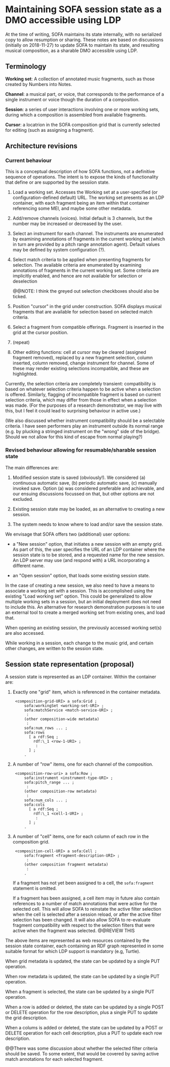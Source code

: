 # Maintaining SOFA session state as a DMO accessible using LDP

At the time of writing, SOFA maintains its state internally, with no serialized copy to allow resumption or sharing.  These notes are based on discussions (initially on 2018-11-27) to update SOFA to maintain its state, and resulting musical composition, as a sharable DMO accessible using LDP.


## Terminology

**Working set**: A collection of annotated music fragments, such as those created by Numbers into Notes.

**Channel**: a musical part, or voice, that corresponds to the performance of a single instrument or voice though the duration of a composition.

**Session**: a series of user interactions involving one or more working sets, during which a composition is assembled from available fragments.

**Cursor**: a locatrion in the SOFA composition grid that is currently selected for editing (such as assigning a fragment).


## Architecture revisions

### Current behaviour

This is a conceptual description of how SOFA functions, not a definitive sequence of operations.  The intent is to expose the kinds of functionality that define or are supported by the sessiion state.

1. Load a working set.  Accesses the Working set at a user-specified (or configuration-defined default) URL.  The working set presents as an LDP container, with each fragment being an item within that container referencing some MEI, and maybe some other metadata.

2. Add/remove channels (voices).  Initial default is 3 channels, but the number may be increased or decreased by the user.

3. Select an instrument for each channel.  The instruments are enumerated by examining annotations of fragments in the current working set (which in turn are provided by a pitch range annotation agent).  Default values may be defined by system configuration (?).

4. Select match criteria to be applied when presenting fragments for selection.  The available criteria are enumerated by examining annotations of fragments in the current working set.  Some criteria are implicitly enabled, and hence are not available for selection or deselection

    @@NOTE: I think the greyed out selection checkboxes should also be ticked.

5. Position "cursor" in the grid under construction.  SOFA displays musical fragments that are available for selection based on selected match criteria.

6. Select a fragment from compatible offerings.  Fragment is inserted in the grid at the cursor position.

7. (repeat)

8. Other editing functions:  cell at cursor may be cleared (assigned fragment removed), replaced by a new fragment selection, column inserted, column removed, change instrument for channel.  Some of these may render existing selections incompatible, and these are highlighted.


Currently, the selection criteria are completely transient:  compatibility is based on whatever selection criteria happen to be active when a selection is offered.  Similarly, flagging of incompatible fragment is based on current selection criteria, which may differ from those in effect when a selection was made.  (For the purposes of a research demonstrator, we may live with this, but I feel it could lead to surprising behaviour in active use.)

(We also discussed whether instrument compatibility should be a selectable criteria.  I have seen performers play an instrument outside its normal range (e.g. by plucking a stringed instrument on the "wrong" side of the bridge).  Should we not allow for this kind of escape from normal playing?)


### Revised behaviour allowing for resumable/sharable session state

The main differences are:

1. Modified session state is saved (obviously!).  We considered (a) continuous automatic save, (b) periodic automatic save, (c) manually invoked save.  Option (a) was considered preferable and achievable, and our ensuing discussions focussed on that, but other options are not excluded.

2. Existing session state may be loaded, as an alternative to creating a new session.

3. The system needs to know where to load and/or save the session state.  

We envisage that SOFA offers two (additional) user options:

- a "New session" option, that initiates a new session with an empty grid.  As part of this, the user specifies the URL of an LDP container where the session state is to be stored, and a requested name for the new session.  An LDP server may use (and respond with) a URL incorporating a different name.

- an "Open session" option, that loads some existing session state.

In the case of creating a new session, we also need to have a means to associate a working set with a session.  This is accomplished using the existing "Load working set" option.  This could be generalized to allow multiple working sets in a session, but an initial deployment does not need to include this.  An alternative for research demonstration purposes is to use an external tool to create a merged working set from existing ones, and load that.

When opening an existing session, the previously accessed working set(s) are also accessed.

While working in a session, each change to the music grid, and certain other changes, are written to the session state.


## Session state representation (proposal)

A session state is represented as an LDP container.  Within the container are:

1. Exactly one "grid" item, which is referenced in the container metadata.

        <composition-grid-URI> a sofa:Grid ;
            sofa:workingSet <working-set-URI> ;
            sofa:matchService <match-service-URI> ;
             :
            (other composition-wide metadata)
             :
            sofa:num_rows ... ;
            sofa:rows 
              [ a rdf:Seq ;
                rdf:\_1 <row-1-URI> ;
                 :
              ] ;
            .


2. A number of "row" items, one for each channel of the composition.

        <composition-row-uri> a sofa:Row ;
            sofa:instrument <instrument-type-URI> ;
            sofa:pitch_range ... ;
             :
            (other composition-row metadata)
             :
            sofa:num_cols ... ;
            sofa:cols
              [ a rdf:Seq ;
                rdf:\_1 <cell-1-URI> ;
                 :
              ] ;
            .

3. A number of "cell" items, one for each column of each row in the composition grid.

        <composition-cell-URI> a sofa:Cell ;
            sofa:fragment <fragment-description-URI> ;
             :
            (other composition fragment metadata)
             :
            .

    If a fragment has not yet been assigned to a cell, the `sofa:fragment` statement is omitted.

    If a fragment has been assigned, a cell item may in future also contain references to a number of match annotations that were active for the selected cell.  This will allow SOFA to reinstate the active filter selection when the cell is selected after a session reload, or after the active filter selection has been changed.  It will also allow SOFA to re-evaluate fragment compatibility with respect to the selection filters that were active when the fragment was selected.  @@REVIEW THIS

The above items are represented as web resources contained by the session state container, each containing an RDF graph represented in some suitable format for which LDP support is mandatory (e.g, Turtle).

When grid metadata is updated, the state can be updated by a single PUT operation.

When row metadata is updated, the state can be updated by a single PUT operation.

When a fragment is selected, the state can be updated by a single PUT operation.

When a row is added or deleted, the state can be updated by a single POST or DELETE operation for the row description, plus a single PUT to update the grid description.

When a colums is added or deleted, the state can be updated by a POST or DELETE operation for each cell description, plus a PUT to update each row description.

@@There was some discussion about whether the selected filter criteria should be saved.  To some extent, that would be covered by saving active match annotations for each selected fragment.


